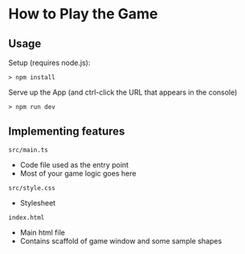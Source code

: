 # How to Play the Game

## Usage

Setup (requires node.js):
```
> npm install
```

Serve up the App (and ctrl-click the URL that appears in the console)
```
> npm run dev
```

## Implementing features

`src/main.ts`
- Code file used as the entry point
- Most of your game logic goes here

`src/style.css`
- Stylesheet

`index.html`
- Main html file
- Contains scaffold of game window and some sample shapes
